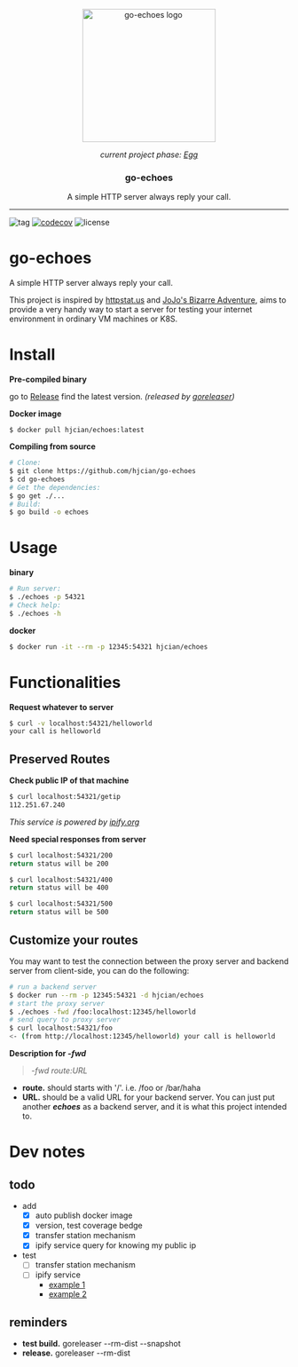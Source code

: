 <p align="center">
  <img alt="go-echoes logo" src="https://vignette.wikia.nocookie.net/jjba/images/0/02/Echoesegg.png/revision/latest?cb=20140715052137" height="240" />
  <p align='center'> <i>current project phase: <a href="https://jojo.fandom.com/wiki/Echoes">Egg</a></i> </p>
  <h3 align="center"> go-echoes </h3>
  <p align="center"> A simple HTTP server always reply your call. </p>
</p>

---
![tag](https://img.shields.io/github/tag/hjcian/go-echoes?color=blue)
[![codecov](https://codecov.io/gh/hjcian/go-echoes/branch/master/graph/badge.svg)](https://codecov.io/gh/hjcian/go-echoes)
![license](https://img.shields.io/github/license/hjcian/go-echoes)


# go-echoes
A simple HTTP server always reply your call. 

This project is inspired by [httpstat.us](https://httpstat.us/) and [JoJo's Bizarre Adventure](https://en.wikipedia.org/wiki/JoJo%27s_Bizarre_Adventure), aims to provide a very handy way to start a server for testing your internet environment in ordinary VM machines or K8S.

# Install
**Pre-compiled binary**

go to [Release](https://github.com/hjcian/go-echoes/releases) find the latest version. *(released by [goreleaser](https://goreleaser.com/))*

**Docker image**
```shell
$ docker pull hjcian/echoes:latest
```

**Compiling from source**

```bash
# Clone:
$ git clone https://github.com/hjcian/go-echoes
$ cd go-echoes
# Get the dependencies:
$ go get ./...
# Build:
$ go build -o echoes
```

# Usage

**binary**


```bash
# Run server:
$ ./echoes -p 54321
# Check help:
$ ./echoes -h
```

**docker**
```bash
$ docker run -it --rm -p 12345:54321 hjcian/echoes
```

# Functionalities

**Request whatever to server**

```bash
$ curl -v localhost:54321/helloworld
your call is helloworld
```

## Preserved Routes

**Check public IP of that machine**

```bash
$ curl localhost:54321/getip
112.251.67.240
```

*This service is powered by [ipify.org](https://www.ipify.org/)*

**Need special responses from server**

```bash
$ curl localhost:54321/200
return status will be 200
```

```bash
$ curl localhost:54321/400
return status will be 400
```

```bash
$ curl localhost:54321/500
return status will be 500
```

## Customize your routes

You may want to test the connection between the proxy server and backend server from client-side, you can do the following:

```bash
# run a backend server
$ docker run --rm -p 12345:54321 -d hjcian/echoes
# start the proxy server
$ ./echoes -fwd /foo:localhost:12345/helloworld
# send query to proxy server
$ curl localhost:54321/foo
<- (from http://localhost:12345/helloworld) your call is helloworld
```

**Description for *-fwd***

> *-fwd route:URL*

- **route.** should starts with '/'. i.e. /foo or /bar/haha
- **URL.** should be a valid URL for your backend server. You can just put another ***echoes*** as a backend server, and it is what this project intended to.

# Dev notes
## todo
- add
  - [x] auto publish docker image
  - [x] version, test coverage bedge
  - [x] transfer station mechanism
  - [x] ipify service query for knowing my public ip
- test
  - [ ] transfer station mechanism
  - [ ] ipify service 
    - [example 1](http://www.inanzzz.com/index.php/post/fb0m/mocking-and-testing-http-clients-in-golang)
    - [example 2](https://gianarb.it/blog/golang-mockmania-httptest)
## reminders
- **test build.** goreleaser --rm-dist --snapshot
- **release.** goreleaser --rm-dist
